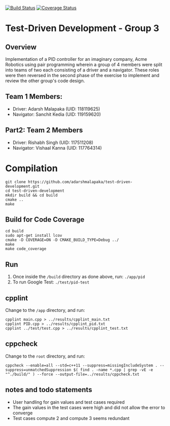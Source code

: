 [![Build Status](https://app.travis-ci.com/adarshmalapaka/test-driven-development.svg?branch=main)](https://app.travis-ci.com/adarshmalapaka/test-driven-development) [![Coverage Status](https://coveralls.io/repos/github/adarshmalapaka/test-driven-development/badge.svg?branch=main)](https://coveralls.io/github/adarshmalapaka/test-driven-development?branch=main)

# Test-Driven Development - Group 3

## Overview
Implementation of a PID controller for an imaginary company, Acme Robotics using pair programming wherein a group of 4 members were split into teams of two each consisting of a driver and a navigator. These roles were then reversed in the second phase of the exercise to implement and review the other group's code design.

## Team 1 Members:
- Driver: Adarsh Malapaka (UID: 118119625) 
- Navigator: Sanchit Kedia (UID: 119159620)

## Part2: Team 2 Members
- Driver: Rishabh Singh (UID: 117511208)
- Navigator: Vishaal Kanna (UID: 117764314)

# Compilation
```
git clone https://github.com/adarshmalapaka/test-driven-development.git
cd test-driven-development
mkdir build && cd build
cmake .. 
make
```

## Build for Code Coverage
```
cd build
sudo apt-get install lcov
cmake -D COVERAGE=ON -D CMAKE_BUILD_TYPE=Debug ../
make 
make code_coverage
```

## Run

1. Once inside the `/build` directory as done above, run: `./app/pid`
2. To run Google Test: `./test/pid-test`

## cpplint

Change to the `/app` directory, and run:
```
cpplint main.cpp > ../results/cpplint_main.txt
cpplint PID.cpp > ../results/cpplint_pid.txt
cpplint ../test/test.cpp > ../results/cpplint_test.txt
```

## cppcheck

Change to the `root` directory, and run:
```
cppcheck --enable=all --std=c++11 --suppress=missingIncludeSystem . --suppress=unmatchedSuppression $( find . -name *.cpp | grep -vE -e "^./build/" ) --force --output-file=../results/cppcheck.txt
```
## notes and todo statements
- User handling for gain values and test cases required
- The gain values in the test cases were high and did not allow the error to converge
- Test cases compute 2 and compute 3 seems redundant
